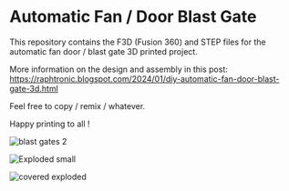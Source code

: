 # Automatic Fan / Door Blast Gate

This repository contains the F3D (Fusion 360) and STEP files for the automatic fan door / blast gate 3D printed project.

More information on the design and assembly in this post: https://raphtronic.blogspot.com/2024/01/diy-automatic-fan-door-blast-gate-3d.html

Feel free to copy / remix / whatever.

Happy printing to all !

![blast gates 2](https://github.com/RaphTronic/Automatic_Fan_Door_Blast_Gate/assets/35200718/ab83596e-1c37-4912-bb41-50aeb94aaa61)

![Exploded small](https://github.com/RaphTronic/Automatic_Fan_Door_Blast_Gate/assets/35200718/948516ed-3f82-4778-a6d2-f542751bbe2e)

![covered exploded](https://github.com/RaphTronic/Automatic_Fan_Door_Blast_Gate/assets/35200718/1e0cded2-2ff5-416d-914b-6d4547c7f906)
